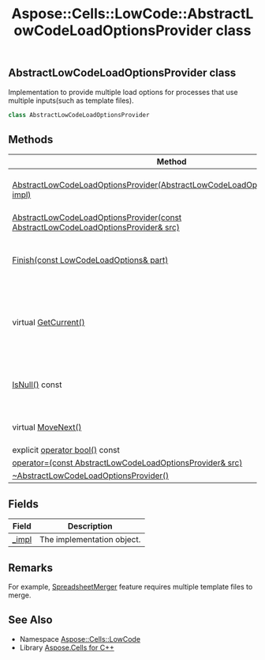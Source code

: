 ﻿---
title: Aspose::Cells::LowCode::AbstractLowCodeLoadOptionsProvider class
linktitle: AbstractLowCodeLoadOptionsProvider
second_title: Aspose.Cells for C++ API Reference
description: 'Aspose::Cells::LowCode::AbstractLowCodeLoadOptionsProvider class. Implementation to provide multiple load options for processes that use multiple inputs(such as template files) in C++.'
type: docs
weight: 100
url: /cpp/aspose.cells.lowcode/abstractlowcodeloadoptionsprovider/
---
## AbstractLowCodeLoadOptionsProvider class


Implementation to provide multiple load options for processes that use multiple inputs(such as template files).

```cpp
class AbstractLowCodeLoadOptionsProvider
```

## Methods

| Method | Description |
| --- | --- |
| [AbstractLowCodeLoadOptionsProvider(AbstractLowCodeLoadOptionsProvider_Impl* impl)](./abstractlowcodeloadoptionsprovider/) | Constructs from an implementation object. |
| [AbstractLowCodeLoadOptionsProvider(const AbstractLowCodeLoadOptionsProvider\& src)](./abstractlowcodeloadoptionsprovider/) | Copy constructor. |
| [Finish(const LowCodeLoadOptions\& part)](./finish/) | Releases resources after processing currently part of input. |
| virtual [GetCurrent()](./getcurrent/) | Gets the load options from which to load data of currently processed part. |
| [IsNull()](./isnull/) const | Checks whether the implementation object is nullptr. |
| virtual [MoveNext()](./movenext/) | Checks whether there is more input. |
| explicit [operator bool()](./operator_bool/) const | operator bool() |
| [operator=(const AbstractLowCodeLoadOptionsProvider\& src)](./operator_asm/) | operator= |
| [~AbstractLowCodeLoadOptionsProvider()](./~abstractlowcodeloadoptionsprovider/) | Destructor. |
## Fields

| Field | Description |
| --- | --- |
| [_impl](./_impl/) | The implementation object. |
## Remarks


For example, [SpreadsheetMerger](../spreadsheetmerger/) feature requires multiple template files to merge. 
## See Also

* Namespace [Aspose::Cells::LowCode](../)
* Library [Aspose.Cells for C++](../../)
